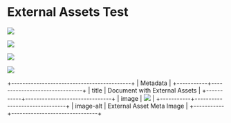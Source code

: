# External Assets Test

![][image0]

![][image1]

![][image2]

![][image3]

+-------------------------------------------+
| Metadata                                  |
+-----------+-------------------------------+
| title     | Document with External Assets |
+-----------+-------------------------------+
| image     | ![][image4]                   |
+-----------+-------------------------------+
| image-alt | External Asset Meta Image     |
+-----------+-------------------------------+

[image0]: https://example.com/adobe/assets/urn:aaid:aem:12345-abcde-regular

[image1]: https://example.com/normal/image.png

[image2]: https://example.com/adobe/assets/urn:aaid:aem:67890-fghij

[image3]: /relative/path/image.jpg

[image4]: https://example.com/adobe/assets/urn:aaid:aem:12345-abcde
